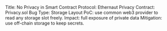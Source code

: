 Title: No Privacy in Smart Contract
Protocol: Ethernaut Privacy
Contract: Privacy.sol
Bug Type: Storage Layout
PoC: use common web3 provider to read any storage slot freely.
Impact: full exposure of private data
Mitigation: use off-chain storage to keep secrets.